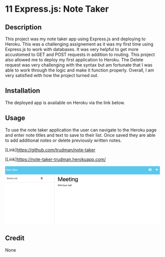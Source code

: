 # 11 Express.js: Note Taker

## Description

This project was my note taker app using Express.js and deploying to Heroku. This was a challenging assignement as it was my first time using Express.js to work with databases. It was very helpful to get more accustomed to GET and POST requests in addition to routing. This project also allowed me to deploy my first application to Heroku. The Delete request was very challenging with the syntax but am fortunate that I was able to work through the logic and make it function properly. Overall, I am very satisfied with how the project turned out.

## Installation

The deployed app is available on Heroku via the link below.

## Usage

To use the note taker application the user can navigate to the Heroku page and enter note titles and text to save to their list. Once saved they are able to add additional notes or delete previously written notes.

[Link]https://github.com/trudman/note-taker

[Link]https://note-taker-trudman.herokuapp.com/

![Screenshot](/Assets/images/Screenshot%202023-01-19%20at%205.21.43%20PM.png)

## Credit

None
